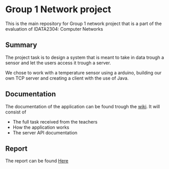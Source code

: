 # Group 1 Network project

This is the main repository for Group 1 network project that is a part of the evaluation of IDATA2304: Computer Networks

## Summary

The project task is to design a system that is meant to take in data trough a sensor and let the users access it trough a server.

We chose to work with a temperature sensor using a arduino, building our own TCP server and creating a client with the use of Java.

## Documentation

The documentation of the application can be found trough the [wiki](https://github.com/JohannesValoy/Group1-project-network-2022/wiki). It will consist of

- The full task received from the teachers
- How the application works
- The server API documentation

## Report

The report can be found [Here](https://github.com/JohannesValoy/Group1-project-network-2022/files/9788272/Gruppe.1.Networks.2022.docx)
